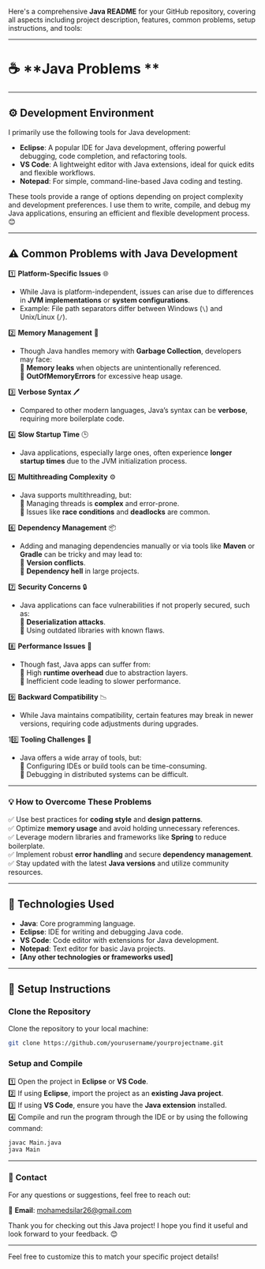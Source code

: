 Here's a comprehensive **Java README** for your GitHub repository, covering all aspects including project description, features, common problems, setup instructions, and tools:

---

# ☕ **Java Problems **

--- 
## ⚙️ **Development Environment**

I primarily use the following tools for Java development:  

- **Eclipse**: A popular IDE for Java development, offering powerful debugging, code completion, and refactoring tools.  
- **VS Code**: A lightweight editor with Java extensions, ideal for quick edits and flexible workflows.  
- **Notepad**: For simple, command-line-based Java coding and testing.  

These tools provide a range of options depending on project complexity and development preferences. I use them to write, compile, and debug my Java applications, ensuring an efficient and flexible development process. 😊

---

## ⚠️ **Common Problems with Java Development**  

1️⃣ **Platform-Specific Issues** 🌐  
   - While Java is platform-independent, issues can arise due to differences in **JVM implementations** or **system configurations**.  
   - Example: File path separators differ between Windows (`\`) and Unix/Linux (`/`).  

2️⃣ **Memory Management** 💾  
   - Though Java handles memory with **Garbage Collection**, developers may face:  
     🔹 **Memory leaks** when objects are unintentionally referenced.  
     🔹 **OutOfMemoryErrors** for excessive heap usage.  

3️⃣ **Verbose Syntax** 🖊️  
   - Compared to other modern languages, Java’s syntax can be **verbose**, requiring more boilerplate code.  

4️⃣ **Slow Startup Time** 🕒  
   - Java applications, especially large ones, often experience **longer startup times** due to the JVM initialization process.  

5️⃣ **Multithreading Complexity** ⚙️  
   - Java supports multithreading, but:  
     🔹 Managing threads is **complex** and error-prone.  
     🔹 Issues like **race conditions** and **deadlocks** are common.  

6️⃣ **Dependency Management** 📦  
   - Adding and managing dependencies manually or via tools like **Maven** or **Gradle** can be tricky and may lead to:  
     🔹 **Version conflicts**.  
     🔹 **Dependency hell** in large projects.  

7️⃣ **Security Concerns** 🔒  
   - Java applications can face vulnerabilities if not properly secured, such as:  
     🔹 **Deserialization attacks**.  
     🔹 Using outdated libraries with known flaws.  

8️⃣ **Performance Issues** 🚀  
   - Though fast, Java apps can suffer from:  
     🔹 High **runtime overhead** due to abstraction layers.  
     🔹 Inefficient code leading to slower performance.  

9️⃣ **Backward Compatibility** 📉  
   - While Java maintains compatibility, certain features may break in newer versions, requiring code adjustments during upgrades.  

10️⃣ **Tooling Challenges** 🔧  
   - Java offers a wide array of tools, but:  
     🔹 Configuring IDEs or build tools can be time-consuming.  
     🔹 Debugging in distributed systems can be difficult.  

---

### 💡 **How to Overcome These Problems**  

✅ Use best practices for **coding style** and **design patterns**.  
✅ Optimize **memory usage** and avoid holding unnecessary references.  
✅ Leverage modern libraries and frameworks like **Spring** to reduce boilerplate.  
✅ Implement robust **error handling** and secure **dependency management**.  
✅ Stay updated with the latest **Java versions** and utilize community resources.  

---

## 🔧 **Technologies Used**  

- **Java**: Core programming language.  
- **Eclipse**: IDE for writing and debugging Java code.  
- **VS Code**: Code editor with extensions for Java development.  
- **Notepad**: Text editor for basic Java projects.  
- **[Any other technologies or frameworks used]**

---

## 🚀 **Setup Instructions**  

### **Clone the Repository**  
Clone the repository to your local machine:  

```bash
git clone https://github.com/yourusername/yourprojectname.git
```

### **Setup and Compile**  
1️⃣ Open the project in **Eclipse** or **VS Code**.  
2️⃣ If using **Eclipse**, import the project as an **existing Java project**.  
3️⃣ If using **VS Code**, ensure you have the **Java extension** installed.  
4️⃣ Compile and run the program through the IDE or by using the following command:

```bash
javac Main.java
java Main
```

---

### 📝 **Contact**  

For any questions or suggestions, feel free to reach out:  

📧 **Email**: mohamedsilar26@gmail.com

Thank you for checking out this Java project! I hope you find it useful and look forward to your feedback. 😊  

---

Feel free to customize this to match your specific project details!
